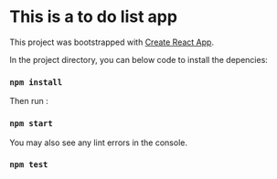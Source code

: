 # This is a to do list app

This project was bootstrapped with [Create React App](https://github.com/facebook/create-react-app).

In the project directory, you can below code to install the depencies:

### `npm install`

Then run :

### `npm start `

You may also see any lint errors in the console.

### `npm test`
